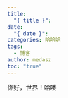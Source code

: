 ```yaml
---
title:
  "{ title }": 
date:
  "{ date }": 
categories: 哈哈哈
tags:
  - 博客
author: medasz
toc: "true"
---
```

你好，世界！哈喽